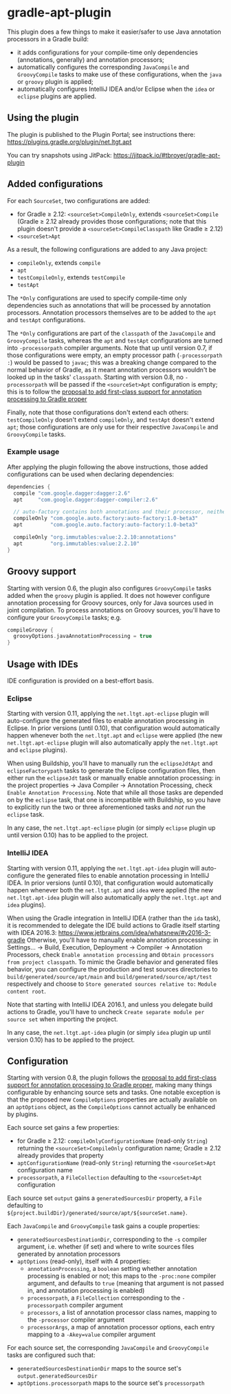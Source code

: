 # gradle-apt-plugin

This plugin does a few things to make it easier/safer to use Java annotation processors in a Gradle build:

* it adds configurations for your compile-time only dependencies (annotations, generally) and annotation processors;
* automatically configures the corresponding `JavaCompile` and `GroovyCompile` tasks to make use of these configurations, when the `java` or `groovy` plugin is applied;
* automatically configures IntelliJ IDEA and/or Eclipse when the `idea` or `eclipse` plugins are applied.

## Using the plugin

The plugin is published to the Plugin Portal; see instructions there: https://plugins.gradle.org/plugin/net.ltgt.apt

You can try snapshots using JitPack: https://jitpack.io/#tbroyer/gradle-apt-plugin

## Added configurations

For each `SourceSet`, two configurations are added:

* for Gradle ≥ 2.12: `<sourceSet>CompileOnly`, extends `<sourceSet>Compile` (Gradle ≥ 2.12 already provides those configurations; note that this plugin doesn't provide a `<sourceSet>CompileClasspath` like Gradle ≥ 2.12)
* `<sourceSet>Apt`

As a result, the following configurations are added to any Java project:

* `compileOnly`, extends `compile`
* `apt`
* `testCompileOnly`, extends `testCompile`
* `testApt`

The `*Only` configurations are used to specify compile-time only dependencies such as annotations that will be processed by annotation processors. Annotation processors themselves are to be added to the `apt` and `testApt` configurations.

The `*Only` configurations are part of the `classpath` of the `JavaCompile` and `GroovyCompile` tasks, whereas the `apt` and `testApt` configurations are turned into `-processorpath` compiler arguments.
Note that up until version 0.7, if those configurations were empty, an empty processor path (`-processorpath :`) would be passed to `javac`; this was a breaking change compared to the normal behavior of Gradle, as it meant annotation processors wouldn't be looked up in the tasks' `classpath`.
Starting with version 0.8, no `-processorpath` will be passed if the `<sourceSet>Apt` configuration is empty; this is to follow the [proposal to add first-class support for annotation processing to Gradle proper](https://github.com/gradle/gradle/blob/master/design-docs/java-annotation-processing.md)

Finally, note that those configurations don't extend each others: `testCompileOnly` doesn't extend `compileOnly`, and `testApt` doesn't extend `apt`; those configurations are only use for their respective `JavaCompile` and `GroovyCompile` tasks.

### Example usage

After applying the plugin following the above instructions, those added configurations can be used when declaring dependencies:

```gradle
dependencies {
  compile "com.google.dagger:dagger:2.6"
  apt     "com.google.dagger:dagger-compiler:2.6"

  // auto-factory contains both annotations and their processor, neither is needed at runtime
  compileOnly "com.google.auto.factory:auto-factory:1.0-beta3"
  apt         "com.google.auto.factory:auto-factory:1.0-beta3"

  compileOnly "org.immutables:value:2.2.10:annotations"
  apt         "org.immutables:value:2.2.10"
}
```

## Groovy support

Starting with version 0.6, the plugin also configures `GroovyCompile` tasks added when the `groovy` plugin is applied.
It does not however configure annotation processing for Groovy sources, only for Java sources used in joint compilation.
To process annotations on Groovy sources, you'll have to configure your `GroovyCompile` tasks; e.g.

```gradle
compileGroovy {
  groovyOptions.javaAnnotationProcessing = true
}
```

## Usage with IDEs

IDE configuration is provided on a best-effort basis.

### Eclipse

Starting with version 0.11, applying the `net.ltgt.apt-eclipse` plugin will auto-configure the generated files to enable annotation processing in Eclipse.
In prior versions (until 0.10), that configuration would automatically happen whenever both the `net.ltgt.apt` and `eclipse` were applied (the new `net.ltgt.apt-eclipse` plugin will also automatically apply the `net.ltgt.apt` and `eclipse` plugins).

When using Buildship, you'll have to manually run the `eclipseJdtApt` and `eclipseFactorypath` tasks to generate the Eclipse configuration files, then either run the `eclipseJdt` task or manually enable annotation processing: in the project properties → Java Compiler → Annotation Processing, check `Enable Annotation Processing`. Note that while all those tasks are depended on by the `eclipse` task, that one is incompatible with Buildship, so you have to explicitly run the two or three aforementioned tasks and _not_ run the `eclipse` task.

In any case, the `net.ltgt.apt-eclipse` plugin (or simply `eclipse` plugin up until version 0.10) has to be applied to the project.

### IntelliJ IDEA

Starting with version 0.11, applying the `net.ltgt.apt-idea` plugin will auto-configure the generated files to enable annotation processing in IntelliJ IDEA.
In prior versions (until 0.10), that configuration would automatically happen whenever both the `net.ltgt.apt` and `idea` were applied (the new `net.ltgt.apt-idea` plugin will also automatically apply the `net.ltgt.apt` and `idea` plugins).

When using the Gradle integration in IntelliJ IDEA (rather than the `ida` task), it is recommended to delegate the IDE build actions to Gradle itself starting with IDEA 2016.3: https://www.jetbrains.com/idea/whatsnew/#v2016-3-gradle
Otherwise, you'll have to manually enable annotation processing: in Settings… → Build, Execution, Deployment → Compiler → Annotation Processors, check `Enable annotation processing` and `Obtain processors from project classpath`. To mimic the Gradle behavior and generated files behavior, you can configure the production and test sources directories to `build/generated/source/apt/main` and `build/generated/source/apt/test` respectively and choose to `Store generated sources relative to:` `Module content root`.

Note that starting with IntelliJ IDEA 2016.1, and unless you delegate build actions to Gradle, you'll have to uncheck `Create separate module per source set` when importing the project.

In any case, the `net.ltgt.apt-idea` plugin (or simply `idea` plugin up until version 0.10) has to be applied to the project.

## Configuration

Starting with version 0.8, the plugin follows the [proposal to add first-class support for annotation processing to Gradle proper](https://github.com/gradle/gradle/blob/master/design-docs/java-annotation-processing.md), making many things configurable by enhancing source sets and tasks.
One notable exception is that the proposed new `CompileOptions` properties are actually available on an `aptOptions` object, as the `CompileOptions` cannot actually be enhanced by plugins.

Each source set gains a few properties:

* for Gradle ≥ 2.12: `compileOnlyConfigurationName` (read-only `String`) returning the `<sourceSet>CompileOnly` configuration name; Gradle ≥ 2.12 already provides that property
* `aptConfigurationName` (read-only `String`) returning the `<sourceSet>Apt` configuration name
* `processorpath`, a `FileCollection` defaulting to the `<sourceSet>Apt` configuration

Each source set `output` gains a `generatedSourcesDir` property, a `File` defaulting to `${project.buildDir}/generated/source/apt/${sourceSet.name}`.

Each `JavaCompile` and `GroovyCompile` task gains a couple properties:

* `generatedSourcesDestinationDir`, corresponding to the `-s` compiler argument, i.e. whether (if set) and where to write sources files generated by annotation processors
* `aptOptions` (read-only), itself with 4 properties:
  * `annotationProcessing`, a `boolean` setting whether annotation processing is enabled or not; this maps to the `-proc:none` compiler argument, and defaults to `true` (meaning that argument is not passed in, and annotation processing is enabled)
  * `processorpath`, a `FileCollection` corresponding to the `-processorpath` compiler argument
  * `processors`, a list of annotation processor class names, mapping to the `-processor` compiler argument
  * `processorArgs`, a map of annotation processor options, each entry mapping to a `-Akey=value` compiler argument

For each source set, the corresponding `JavaCompile` and `GroovyCompile` tasks are configured such that:

* `generatedSourcesDestinationDir` maps to the source set's `output.generatedSourcesDir`
* `aptOptions.processorpath` maps to the source set's `processorpath`
